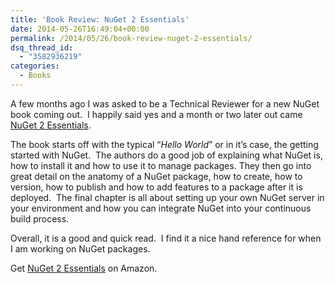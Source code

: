```yaml
---
title: 'Book Review: NuGet 2 Essentials'
date: 2014-05-26T16:49:04+00:00
permalink: /2014/05/26/book-review-nuget-2-essentials/
dsq_thread_id:
  - "3582936219"
categories:
  - Books
---
```

A few months ago I was asked to be a Technical Reviewer for a new NuGet book coming out.  I happily said yes and a month or two later out came [NuGet 2 Essentials](http://www.amazon.com/gp/product/178216586X/ref=as_li_tl?ie=UTF8&camp=1789&creative=390957&creativeASIN=178216586X&linkCode=as2&tag=beyondthebasic0e&linkId=IK4FKY7RGOQT7LZU).

The book starts off with the typical “_Hello World_” or in it’s case, the getting started with NuGet.  The authors do a good job of explaining what NuGet is, how to install it and how to use it to manage packages. They then go into great detail on the anatomy of a NuGet package, how to create, how to version, how to publish and how to add features to a package after it is deployed.  The final chapter is all about setting up your own NuGet server in your environment and how you can integrate NuGet into your continuous build process.

Overall, it is a good and quick read.  I find it a nice hand reference for when I am working on NuGet packages.

Get [NuGet 2 Essentials](http://www.amazon.com/gp/product/178216586X/ref=as_li_tl?ie=UTF8&camp=1789&creative=390957&creativeASIN=178216586X&linkCode=as2&tag=beyondthebasic0e&linkId=IK4FKY7RGOQT7LZU) on Amazon.